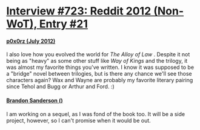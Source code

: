 # [Interview #723: Reddit 2012 (Non-WoT), Entry #21](https://www.theoryland.com/intvmain.php?i=723#21)

#### [p0x0rz (July 2012)](http://www.reddit.com/r/Fantasy/comments/w8m30/why_steven_erickson_is_amazing/c5cdl2q)

I also love how you evolved the world for
*The Alloy of Law*
. Despite it not being as "heavy" as some other stuff like
*Way of Kings*
and the trilogy, it was almost my favorite things you've written. I know it was supposed to be a "bridge" novel between trilogies, but is there any chance we'll see those characters again? Wax and Wayne are probably my favorite literary pairing since Tehol and Bugg or Arthur and Ford. :)

#### [Brandon Sanderson ()](http://www.reddit.com/r/Fantasy/comments/w8m30/why_steven_erickson_is_amazing/c5cdo8k)

I am working on a sequel, as I was fond of the book too. It will be a side project, however, so I can't promise when it would be out.

